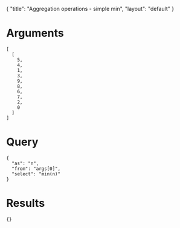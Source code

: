 {
	"title": "Aggregation operations - simple min",
	"layout": "default"
}
# Arguments
	[
	  [
	    5, 
	    4, 
	    1, 
	    3, 
	    9, 
	    8, 
	    6, 
	    7, 
	    2, 
	    0
	  ]
	]
# Query
	{
	  "as": "n", 
	  "from": "args[0]", 
	  "select": "min(n)"
	}
# Results
	{}
